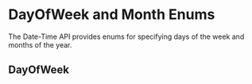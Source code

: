 # DayOfWeek and Month Enums

The Date-Time API provides enums for specifying days of the week and months of the year.

## DayOfWeek

